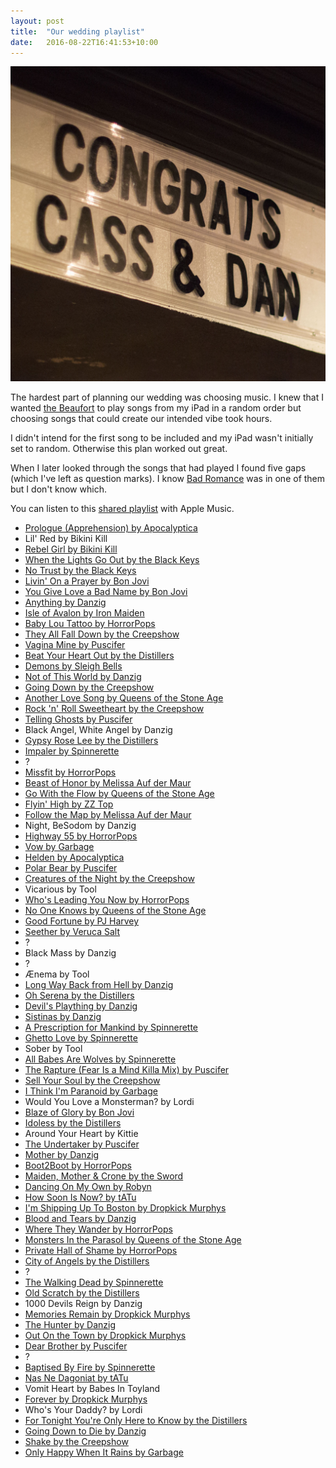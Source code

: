 ```yaml
---
layout: post
title:  "Our wedding playlist"
date:   2016-08-22T16:41:53+10:00
---
```


![Congratulations from the Beaufort](congrats-cass-and-dan.jpg)

​The hardest part of planning our wedding was choosing music.
I knew that I wanted [the Beaufort][] to play songs from my iPad in a random order but choosing songs that could create our intended vibe took hours.

[the Beaufort]: http://www.thebeaufort.com.au

I didn't intend for the first song to be included and my iPad wasn't initially set to random.
Otherwise this plan worked out great.

When I later looked through the songs that had played I found five gaps (which I've left as question marks).
I know [Bad Romance][] was in one of them but I don't know which.

[Bad Romance]: https://itunes.apple.com/album/id903213354?i=903213375

You can listen to this [shared playlist][] with Apple Music.

[shared playlist]: https://itunes.apple.com/playlist/idpl.058800483af44889abd1c928dc3ce4f2

- [Prologue (Apprehension) by Apocalyptica](https://itunes.apple.com/album/id830644723?i=830644832)
- Lil' Red by Bikini Kill
- [Rebel Girl by Bikini Kill](https://itunes.apple.com/album/id1049827844?i=1049828562)
- [When the Lights Go Out by the Black Keys](https://itunes.apple.com/album/id808948489?i=808948561)
- [No Trust by the Black Keys](https://itunes.apple.com/album/id808947775?i=808950913)
- [Livin' On a Prayer by Bon Jovi](https://itunes.apple.com/album/id398138370?i=398138385)
- [You Give Love a Bad Name by Bon Jovi](https://itunes.apple.com/album/id398138370?i=398138393)
- [Anything by Danzig](https://itunes.apple.com/album/id23953150?i=23953170)
- [Isle of Avalon by Iron Maiden](https://itunes.apple.com/album/id979933119?i=979933133)
- [Baby Lou Tattoo by HorrorPops](https://itunes.apple.com/album/id272081538?i=272081550)
- [They All Fall Down by the Creepshow](https://itunes.apple.com/album/id393067735?i=393067748)
- [Vagina Mine by Puscifer](https://itunes.apple.com/album/id337397660?i=337397680)
- [Beat Your Heart Out by the Distillers](https://itunes.apple.com/album/id2897928?i=2897915)
- [Demons by Sleigh Bells](https://itunes.apple.com/album/id496416952?i=496416959)
- [Not of This World by Danzig](https://itunes.apple.com/album/id17075134?i=17075141)
- [Going Down by the Creepshow](https://itunes.apple.com/album/id393067735?i=393067756)
- [Another Love Song by Queens of the Stone Age](https://itunes.apple.com/album/id17112486?i=17112530)
- [Rock 'n' Roll Sweetheart by the Creepshow](https://itunes.apple.com/album/id335782763?i=335783314)
- [Telling Ghosts by Puscifer](https://itunes.apple.com/album/id464417439?i=464417603)
- Black Angel, White Angel by Danzig
- [Gypsy Rose Lee by the Distillers](https://itunes.apple.com/album/id271942099?i=271942113)
- [Impaler by Spinnerette](https://itunes.apple.com/album/id320692290?i=320692418)
- ?
- [Missfit by HorrorPops](https://itunes.apple.com/album/id272490105?i=272490127)
- [Beast of Honor by Melissa Auf der Maur](https://itunes.apple.com/album/id724394873?i=724395307)
- [Go With the Flow by Queens of the Stone Age](https://itunes.apple.com/album/id17112486?i=17112515)
- [Flyin' High by ZZ Top](https://itunes.apple.com/album/id551338231?i=551338297)
- [Follow the Map by Melissa Auf der Maur](https://itunes.apple.com/album/id362236555?i=362236585)
- Night, BeSodom by Danzig
- [Highway 55 by HorrorPops](https://itunes.apple.com/album/id272490105?i=272490138)
- [Vow by Garbage](https://itunes.apple.com/album/id1031111881?i=1031111954)
- [Helden by Apocalyptica](https://itunes.apple.com/album/id263120714?i=263121396)
- [Polar Bear by Puscifer](https://itunes.apple.com/album/id337433110?i=337433420)
- [Creatures of the Night by the Creepshow](https://itunes.apple.com/album/id1042680853?i=1042680862)
- Vicarious by Tool
- [Who's Leading You Now by HorrorPops](https://itunes.apple.com/album/id271948280?i=271948342)
- [No One Knows by Queens of the Stone Age](https://itunes.apple.com/album/id17112486?i=17112492)
- [Good Fortune by PJ Harvey](https://itunes.apple.com/album/id14714439?i=14714444)
- [Seether by Veruca Salt](https://itunes.apple.com/album/id265134156?i=265134820)
- ?
- Black Mass by Danzig
- ?
- Ænema by Tool
- [Long Way Back from Hell by Danzig](https://itunes.apple.com/album/id26513889?i=26513891)
- [Oh Serena by the Distillers](https://itunes.apple.com/album/id271942099?i=271942101)
- [Devil's Plaything by Danzig](https://itunes.apple.com/album/id26513889?i=26513915)
- [Sistinas by Danzig](https://itunes.apple.com/album/id23953150?i=23953194)
- [A Prescription for Mankind by Spinnerette](https://itunes.apple.com/album/id320692290?i=320692421)
- [Ghetto Love by Spinnerette](https://itunes.apple.com/album/id320692290?i=320692400)
- Sober by Tool
- [All Babes Are Wolves by Spinnerette](https://itunes.apple.com/album/id320692290?i=320692401)
- [The Rapture (Fear Is a Mind Killa Mix) by Puscifer](https://itunes.apple.com/album/id464417439?i=464417667)
- [Sell Your Soul by the Creepshow](https://itunes.apple.com/album/id1042680853?i=1042680866)
- [I Think I'm Paranoid by Garbage](https://itunes.apple.com/album/id1041854496?i=1041854498)
- Would You Love a Monsterman? by Lordi
- [Blaze of Glory by Bon Jovi](https://itunes.apple.com/album/id398138370?i=398138601)
- [Idoless by the Distillers](https://itunes.apple.com/album/id271942099?i=271942102)
- Around Your Heart by Kittie
- [The Undertaker by Puscifer](https://itunes.apple.com/album/id337397660?i=337397685)
- [Mother by Danzig](https://itunes.apple.com/album/id17075134?i=17075155)
- [Boot2Boot by HorrorPops](https://itunes.apple.com/album/id272490105?i=272490128)
- [Maiden, Mother & Crone by the Sword](https://itunes.apple.com/album/id593358540?i=593358591)
- [Dancing On My Own by Robyn](https://itunes.apple.com/album/id403712374?i=403712380)
- [How Soon Is Now? by tATu](https://itunes.apple.com/album/id18310373?i=18310392)
- [I'm Shipping Up To Boston by Dropkick Murphys](https://itunes.apple.com/album/id78964671?i=78964625)
- [Blood and Tears by Danzig](https://itunes.apple.com/album/id26513889?i=26513923)
- [Where They Wander by HorrorPops](https://itunes.apple.com/album/id272081538?i=272081546)
- [Monsters In the Parasol by Queens of the Stone Age](https://itunes.apple.com/album/id383717254?i=383717399)
- [Private Hall of Shame by HorrorPops](https://itunes.apple.com/album/id272490105?i=272490146)
- [City of Angels by the Distillers](https://itunes.apple.com/album/id271952003?i=271952187)
- ?
- [The Walking Dead by Spinnerette](https://itunes.apple.com/album/id320692290?i=320692416)
- [Old Scratch by the Distillers](https://itunes.apple.com/album/id271942099?i=271942107)
- 1000 Devils Reign by Danzig
- [Memories Remain by Dropkick Murphys](https://itunes.apple.com/album/id78963672?i=78963504)
- [The Hunter by Danzig](https://itunes.apple.com/album/id17075134?i=17075165)
- [Out On the Town by Dropkick Murphys](https://itunes.apple.com/album/id579114088?i=579114223)
- [Dear Brother by Puscifer](https://itunes.apple.com/album/id594305257?i=594305494)
- ?
- [Baptised By Fire by Spinnerette](https://itunes.apple.com/album/id320692290?i=320692404)
- [Nas Ne Dagoniat by tATu](https://itunes.apple.com/album/id18310373?i=18310410)
- Vomit Heart by Babes In Toyland
- [Forever by Dropkick Murphys](https://itunes.apple.com/album/id266355945?i=266356093)
- Who's Your Daddy? by Lordi
- [For Tonight You're Only Here to Know by the Distillers](https://itunes.apple.com/album/id2897928?i=2897919)
- [Going Down to Die by Danzig](https://itunes.apple.com/album/id1024611514?i=1024611938)
- [Shake by the Creepshow](https://itunes.apple.com/album/id1042680853?i=1042680863)
- [Only Happy When It Rains by Garbage](https://itunes.apple.com/au/album/garbage-20th-anniversary-deluxe/id1031105676?i=1031105680)

